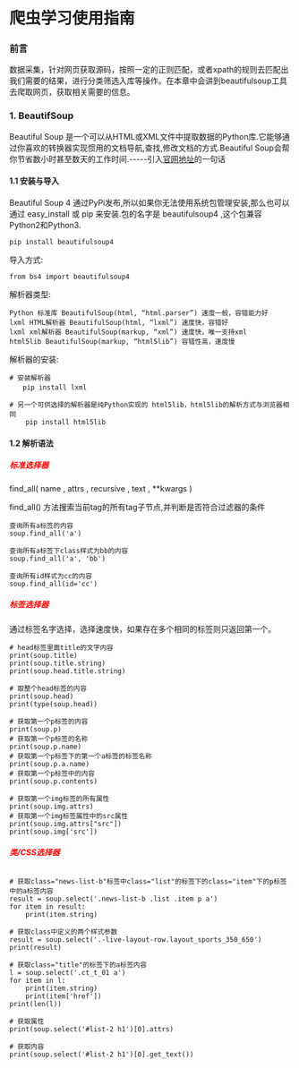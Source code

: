 
# 爬虫学习使用指南

### 前言

数据采集，针对网页获取源码，按照一定的正则匹配，或者xpath的规则去匹配出我们需要的结果，进行分类筛选入库等操作。在本章中会讲到beautifulsoup工具去爬取网页，获取相关需要的信息。


### 1. BeautifSoup

Beautiful Soup 是一个可以从HTML或XML文件中提取数据的Python库.它能够通过你喜欢的转换器实现惯用的文档导航,查找,修改文档的方式.Beautiful Soup会帮你节省数小时甚至数天的工作时间.-----引入[官网地址](https://www.crummy.com/software/BeautifulSoup/bs4/doc/index.zh.html)的一句话

#### 1.1 安装与导入

Beautiful Soup 4 通过PyPi发布,所以如果你无法使用系统包管理安装,那么也可以通过 easy_install 或 pip 来安装.包的名字是 beautifulsoup4 ,这个包兼容Python2和Python3.

	pip install beautifulsoup4

导入方式: 

	from bs4 import beautifulsoup4

解析器类型:

	Python 标准库 BeautifulSoup(html, “html.parser”) 速度⼀般，容错能⼒好
	lxml HTML解析器 BeautifulSoup(html, “lxml”) 速度快，容错好
	lxml xml解析器 BeautifulSoup(markup, “xml”) 速度快，唯⼀⽀持xml
	html5lib BeautifulSoup(markup, “html5lib”) 容错性⾼，速度慢

解析器的安装:

	# 安装解析器
	　　pip install lxml
	
	# 另一个可供选择的解析器是纯Python实现的 html5lib，html5lib的解析方式与浏览器相同
		pip install html5lib

#### 1.2 解析语法

##### <b style="color:red;"> 标准选择器</b>

find_all( name , attrs , recursive , text , **kwargs )

find_all() 方法搜索当前tag的所有tag子节点,并判断是否符合过滤器的条件

	查询所有a标签的内容
	soup.find_all('a')
	
	查询所有a标签下class样式为bb的内容
	soup.find_all('a', 'bb')
	
	查询所有id样式为cc的内容
	soup.find_all(id='cc')

##### <b style="color:red;"> 标签选择器</b>

通过标签名字选择，选择速度快，如果存在多个相同的标签则只返回第一个。

	# head标签里面title的文字内容
	print(soup.title)
	print(soup.title.string)
	print(soup.head.title.string)
	
	# 取整个head标签的内容
	print(soup.head)
	print(type(soup.head))
	
	# 获取第一个p标签的内容	
	print(soup.p)
	# 获取第一个p标签的名称
	print(soup.p.name)
	# 获取第一个p标签下的第一个a标签的标签名称
	print(soup.p.a.name)
	# 获取第一个p标签中的内容
	print(soup.p.contents)
	
	# 获取第一个img标签的所有属性	
	print(soup.img.attrs)
	# 获取第一个img标签属性中的src属性
	print(soup.img.attrs["src"])
	print(soup.img['src'])


###### <b style="color:red;"> 类/CSS选择器</b>

	# 获取class="news-list-b"标签中class="list"的标签下的class="item"下的p标签中的a标签内容
	result = soup.select('.news-list-b .list .item p a')
	for item in result:
		print(item.string)
	
	# 获取class中定义的两个样式参数
	result = soup.select('.-live-layout-row.layout_sports_350_650')
	print(result)
	
	# 获取class="title"的标签下的a标签内容
	l = soup.select('.ct_t_01 a')
	for item in l:
		print(item.string)
	 	print(item['href'])
	print(len(l))
	
	# 获取属性
	print(soup.select('#list-2 h1')[0].attrs)
	
	# 获取内容
	print(soup.select('#list-2 h1')[0].get_text())

